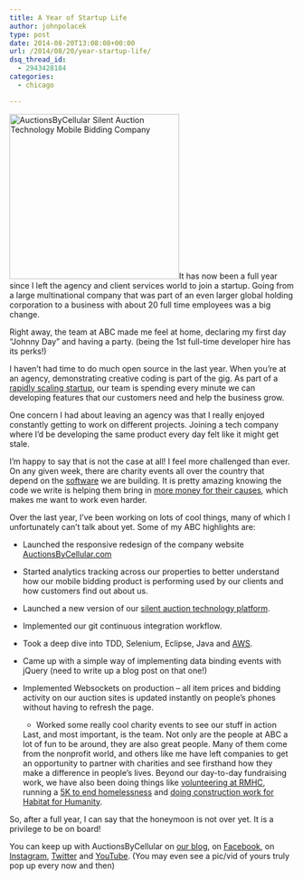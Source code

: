 ```yaml
---
title: A Year of Startup Life
author: johnpolacek
type: post
date: 2014-08-20T13:08:08+00:00
url: /2014/08/20/year-startup-life/
dsq_thread_id:
  - 2943428184
categories:
  - chicago

---
```


[<img src="/img/blog/2014/08/Screen-Shot-2014-08-20-at-7.54.06-AM-300x292.png" alt="AuctionsByCellular Silent Auction Technology Mobile Bidding Company" width="300" height="292" class="alignleft size-medium wp-image-1718" srcset="http://johnpolacek.com/wp-content/uploads/2014/08/Screen-Shot-2014-08-20-at-7.54.06-AM-300x292.png 300w, http://johnpolacek.com/wp-content/uploads/2014/08/Screen-Shot-2014-08-20-at-7.54.06-AM-1024x998.png 1024w, http://johnpolacek.com/wp-content/uploads/2014/08/Screen-Shot-2014-08-20-at-7.54.06-AM-307x300.png 307w, http://johnpolacek.com/wp-content/uploads/2014/08/Screen-Shot-2014-08-20-at-7.54.06-AM.png 1216w" sizes="(max-width: 300px) 100vw, 300px" />][1]It has now been a full year since I left the agency and client services world to join a startup. Going from a large multinational company that was part of an even larger global holding corporation to a business with about 20 full time employees was a big change. 

Right away, the team at ABC made me feel at home, declaring my first day “Johnny Day” and having a party. (being the 1st full-time developer hire has its perks!)

I haven’t had time to do much open source in the last year. When you’re at an agency, demonstrating creative coding is part of the gig. As part of a [rapidly scaling startup][2], our team is spending every minute we can developing features that our customers need and help the business grow.

One concern I had about leaving an agency was that I really enjoyed constantly getting to work on different projects. Joining a tech company where I’d be developing the same product every day felt like it might get stale. 

I’m happy to say that is not the case at all! I feel more challenged than ever. On any given week, there are charity events all over the country that depend on the [software][3] we are building. It is pretty amazing knowing the code we write is helping them bring in [more money for their causes][4], which makes me want to work even harder.

Over the last year, I’ve been working on lots of cool things, many of which I unfortunately can’t talk about yet. Some of my ABC highlights are:

  * Launched the responsive redesign of the company website [AuctionsByCellular.com][1]
  * Started analytics tracking across our properties to better understand how our mobile bidding product is performing used by our clients and how customers find out about us.
  * Launched a new version of our [silent auction technology platform][5].
  * Implemented our git continuous integration workflow.
  * Took a deep dive into TDD, Selenium, Eclipse, Java and [AWS][6].
  * Came up with a simple way of implementing data binding events with jQuery (need to write up a blog post on that one!)
  * Implemented Websockets on production &#8211; all item prices and bidding activity on our auction sites is updated instantly on people’s phones without having to refresh the page. 
      * Worked some really cool charity events to see our stuff in action</ul> 
    Last, and most important, is the team. Not only are the people at ABC a lot of fun to be around, they are also great people. Many of them come from the nonprofit world, and others like me have left companies to get an opportunity to partner with charities and see firsthand how they make a difference in people’s lives. Beyond our day-to-day fundraising work, we have also been doing things like [volunteering at RMHC][7], running a [5K to end homelessness][8] and [doing construction work for Habitat for Humanity][9].
    
    So, after a full year, I can say that the honeymoon is not over yet. It is a privilege to be on board!
    
    You can keep up with AuctionsByCellular on [our blog][10], on [Facebook][11], on <a href="http://instagram.com/teamgesture" class="broken_link" rel="nofollow">Instagram</a>, [Twitter][12] and [YouTube][13]. (You may even see a pic/vid of yours truly pop up every now and then)

 [1]: http://www.auctionsbycellular.com
 [2]: http://www.auctionsbycellular.com/blog/news/auctionsbycellular-name-chicago-startup-destined-breakout-2014/
 [3]: http://www.auctionsbycellular.com/auction-software-fundraising-events/
 [4]: http://www.auctionsbycellular.com/tag/fundraising-results/?post_type=testimonials
 [5]: http://www.auctionsbycellular.com/
 [6]: http://johnpolacek.com/category/aws/
 [7]: https://www.facebook.com/AuctionsbycellularABC/photos/pb.227750140701964.-2207520000.1408538361./440229436120699/?type=3&theater
 [8]: https://www.facebook.com/AuctionsbycellularABC/photos/pb.227750140701964.-2207520000.1408538354./492730374203938/?type=3&theater
 [9]: http://www.auctionsbycellular.com/blog/world-humanitarian-day-chicago-give-back/
 [10]: http://www.auctionsbycellular.com/blog/
 [11]: https://www.facebook.com/TeamGesture
 [12]: https://twitter.com/gestureteam
 [13]: https://www.youtube.com/user/AuctionsByCell